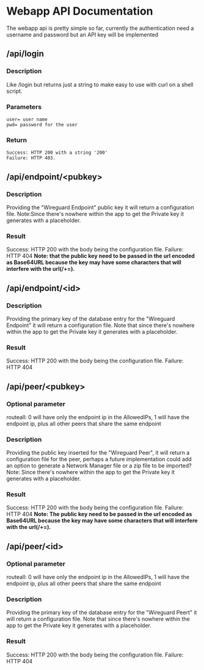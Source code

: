 # Webapp API Documentation
The webapp api is pretty simple so far, currently the authentication need a username and password but an API key will be implemented
## /api/login
### Description
Like /login but returns just a string to make easy to use with curl on a shell script.
### Parameters
```
user= user name
pwd= password for the user
```
### Return
```
Success: HTTP 200 with a string '200'
Failure: HTTP 403.
```
## /api/endpoint/\<pubkey\>
### Description
Providing the "Wireguard Endpoint" public key it will return a configuration file.
Note:Since there's nowhere within the app to get the Private key it generates with a placeholder.
### Result
Success: HTTP 200 with the body being the configuration file.
Failure: HTTP 404
**Note: that the public key need to be passed in the url encoded as Base64URL because the key may have some characters that will interfere with the url(/+=).**
## /api/endpoint/\<id\>
### Description
Providing the primary key of the database entry for the "Wireguard Endpoint" it will return a configuration file.
Note that since there's nowhere within the app to get the Private key it generates with a placeholder.
### Result
Success: HTTP 200 with the body being the configuration file.
Failure: HTTP 404
## /api/peer/\<pubkey\>
### Optional parameter
routeall: 0 will have only the endpoint ip in the AllowedIPs, 1 will have the endpoint ip, plus all other peers that share the same endpoint
### Description
Providing the public key inserted for the "Wireguard Peer", it will return a configuration file for the peer, perhaps a future implementation could add an option to generate a Network Manager file or a zip file to be imported?
Note: Since there's nowhere within the app to get the Private key it generates with a placeholder.
### Result
Success: HTTP 200 with the body being the configuration file.
Failure: HTTP 404
**Note: The public key need to be passed in the url encoded as Base64URL because the key may have some characters that will interfere with the url(/+=).**
## /api/peer/\<id\>
### Optional parameter
routeall: 0 will have only the endpoint ip in the AllowedIPs, 1 will have the endpoint ip, plus all other peers that share the same endpoint
### Description
Providing the primary key of the database entry for the "Wireguard Peert" it will return a configuration file.
Note that since there's nowhere within the app to get the Private key it generates with a placeholder.
### Result
Success: HTTP 200 with the body being the configuration file.
Failure: HTTP 404